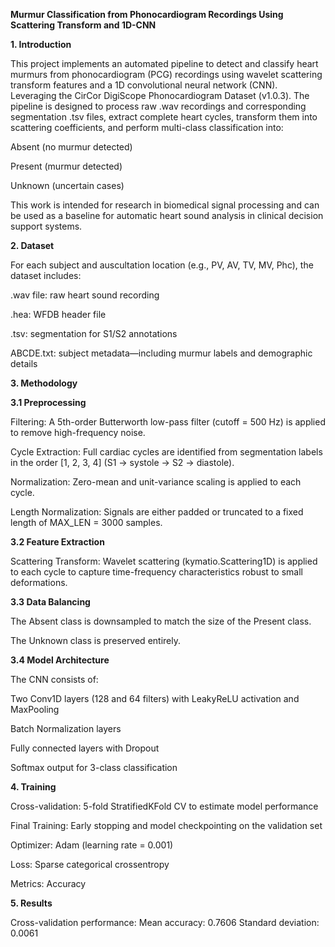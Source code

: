 **Murmur Classification from Phonocardiogram Recordings Using Scattering Transform and 1D-CNN**

**1. Introduction**

This project implements an automated pipeline to detect and classify heart murmurs from phonocardiogram (PCG) recordings using wavelet scattering transform features and a 1D convolutional neural network (CNN). Leveraging the CirCor DigiScope Phonocardiogram Dataset (v1.0.3).
The pipeline is designed to process raw .wav recordings and corresponding segmentation .tsv files, extract complete heart cycles, transform them into scattering coefficients, and perform multi-class classification into:

Absent (no murmur detected)

Present (murmur detected)

Unknown (uncertain cases)

This work is intended for research in biomedical signal processing and can be used as a baseline for automatic heart sound analysis in clinical decision support systems.

**2. Dataset**

For each subject and auscultation location (e.g., PV, AV, TV, MV, Phc), the dataset includes:

.wav file: raw heart sound recording

.hea: WFDB header file

.tsv: segmentation for S1/S2 annotations

ABCDE.txt: subject metadata—including murmur labels and demographic details

**3. Methodology**

**3.1 Preprocessing**

Filtering: A 5th-order Butterworth low-pass filter (cutoff = 500 Hz) is applied to remove high-frequency noise.

Cycle Extraction: Full cardiac cycles are identified from segmentation labels in the order [1, 2, 3, 4] (S1 → systole → S2 → diastole).

Normalization: Zero-mean and unit-variance scaling is applied to each cycle.

Length Normalization: Signals are either padded or truncated to a fixed length of MAX_LEN = 3000 samples.

**3.2 Feature Extraction**

Scattering Transform: Wavelet scattering (kymatio.Scattering1D) is applied to each cycle to capture time-frequency characteristics robust to small deformations.

**3.3 Data Balancing**

The Absent class is downsampled to match the size of the Present class.

The Unknown class is preserved entirely.

**3.4 Model Architecture**

The CNN consists of:

Two Conv1D layers (128 and 64 filters) with LeakyReLU activation and MaxPooling

Batch Normalization layers

Fully connected layers with Dropout

Softmax output for 3-class classification

**4. Training**

Cross-validation: 5-fold StratifiedKFold CV to estimate model performance

Final Training: Early stopping and model checkpointing on the validation set

Optimizer: Adam (learning rate = 0.001)

Loss: Sparse categorical crossentropy

Metrics: Accuracy

**5. Results**

Cross-validation performance:
Mean accuracy: 0.7606
Standard deviation: 0.0061
